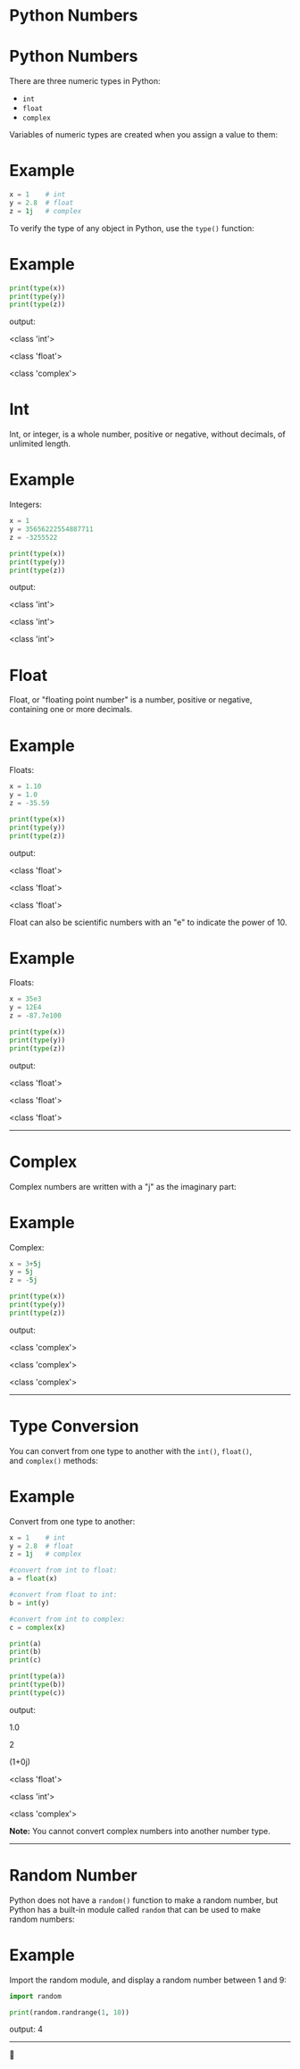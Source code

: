 # Python Numbers

# Python Numbers

There are three numeric types in Python:

- `int`
- `float`
- `complex`

Variables of numeric types are created when you assign a value to them:

# Example

```python
x = 1    # int
y = 2.8  # float
z = 1j   # complex
```

To verify the type of any object in Python, use the `type()` function:

# Example

```python
print(type(x))
print(type(y))
print(type(z))
```

output:

<class 'int'>

<class 'float'>

<class 'complex'>

# Int

Int, or integer, is a whole number, positive or negative, without decimals, of unlimited length.

# Example

Integers:

```python
x = 1
y = 35656222554887711
z = -3255522

print(type(x))
print(type(y))
print(type(z))
```

output:

<class 'int'>

<class 'int'>

<class 'int'>

# Float

Float, or "floating point number" is a number, positive or negative, containing one or more decimals.

# Example

Floats:

```python
x = 1.10
y = 1.0
z = -35.59

print(type(x))
print(type(y))
print(type(z))
```

output:

<class 'float'>

<class 'float'>

<class 'float'>

Float can also be scientific numbers with an "e" to indicate the power of 10.

# Example

Floats:

```python
x = 35e3
y = 12E4
z = -87.7e100

print(type(x))
print(type(y))
print(type(z))
```

output:

<class 'float'>

<class 'float'>

<class 'float'>

---

# Complex

Complex numbers are written with a "j" as the imaginary part:

# Example

Complex:

```python
x = 3+5j
y = 5j
z = -5j

print(type(x))
print(type(y))
print(type(z))
```

output:

<class 'complex'>

<class 'complex'>

<class 'complex'>

---

# Type Conversion

You can convert from one type to another with the `int()`, `float()`, and `complex()` methods:

# Example

Convert from one type to another:

```python
x = 1    # int
y = 2.8  # float
z = 1j   # complex

#convert from int to float:
a = float(x)

#convert from float to int:
b = int(y)

#convert from int to complex:
c = complex(x)

print(a)
print(b)
print(c)

print(type(a))
print(type(b))
print(type(c))
```

output:

1.0

2

(1+0j)

<class 'float'>

<class 'int'>

<class 'complex'>

**Note:** You cannot convert complex numbers into another number type.

---

# Random Number

Python does not have a `random()` function to make a random number, but Python has a built-in module called `random` that can be used to make random numbers:

# Example

Import the random module, and display a random number between 1 and 9:

```python
import random

print(random.randrange(1, 10))
```

output: 4

---

🐍